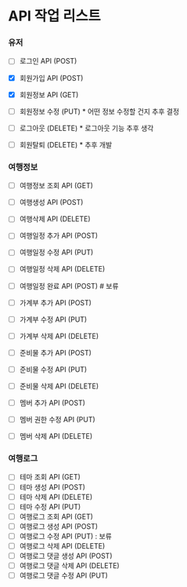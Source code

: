 # API 작업 리스트 

### 유저

- [ ] 로그인 API (POST)
- [x] 회원가입 API (POST)
- [x] 회원정보 API (GET) 
- [ ] 회원정보 수정 (PUT) * 어떤 정보 수정할 건지 추후 결정
- [ ] 로그아웃 (DELETE) * 로그아웃 기능 추후 생각
- [ ] 회원탈퇴 (DELETE) * 추후 개발


### 여행정보
- [ ] 여행정보 조회 API (GET)
- [ ] 여행생성 API (POST)
- [ ] 여행삭제 API (DELETE)
- [ ] 여행일정 추가 API (POST)
- [ ] 여행일정 수정 API (PUT)
- [ ] 여행일정 삭제 API (DELETE)
- [ ] 여행일정 완료 API (POST) # 보류
- [ ] 가계부 추가 API (POST)
- [ ] 가계부 수정 API (PUT)
- [ ] 가계부 삭제 API (DELETE)
- [ ] 준비물 추가 API (POST)
- [ ] 준비물 수정 API (PUT)
- [ ] 준비물 삭제 API (DELETE)
- [ ] 멤버 추가 API (POST)
- [ ] 멤버 권한 수정 API (PUT)
- [ ] 멤버 삭제 API (DELETE)


### 여행로그
- [ ] 테마 조회 API (GET)
- [ ] 테마 생성 API (POST)
- [ ] 테마 삭제 API (DELETE)
- [ ] 테마 수정 API (PUT)
- [ ] 여행로그 조회 API (GET)
- [ ] 여행로그 생성 API (POST)
- [ ] 여행로그 수정 API (PUT) : 보류
- [ ] 여행로그 삭제 API (DELETE)
- [ ] 여행로그 댓글 생성 API (POST)
- [ ] 여행로그 댓글 삭제 API (DELETE)
- [ ] 여행로그 댓글 수정 API (PUT)

